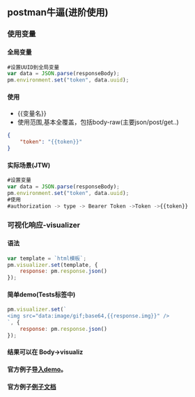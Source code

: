 ## postman牛逼(进阶使用)

### 使用变量
#### 全局变量
```javascript
#设置UUID到全局变量
var data = JSON.parse(responseBody);
pm.environment.set("token", data.uuid);
```
#### 使用
- {{变量名}}
- 使用范围,基本全覆盖，包括body-raw(主要json/post/get..)
```json
{
    "token": "{{token}}"
}
```
#### 实际场景(JTW)
```javascript
#设置变量
var data = JSON.parse(responseBody);
pm.environment.set("token", data.uuid);
#使用
#authorization -> type -> Bearer Token ->Token ->{{token}}
```

### 可视化响应-visualizer  
#### 语法
```javascript
var template = `html模板`;
pm.visualizer.set(template, {
    response: pm.response.json()
});
```

#### 简单demo(Tests标签中)
```javascript
pm.visualizer.set(`
<img src="data:image/gif;base64,{{response.img}}" />
`, {
    response: pm.response.json()
});
```

#### 结果可以在 Body->visualiz
#### 官方例子[导入demo](https://app.getpostman.com/run-collection/4e3ee3d03f6e2e7fc250?_ga=2.59246893.1882791416.1610887768-1850767576.1610887768)。
#### 官方例子[例子文档](https://learning.postman.com/docs/sending-requests/visualizer/#adding-visualizer-code)

